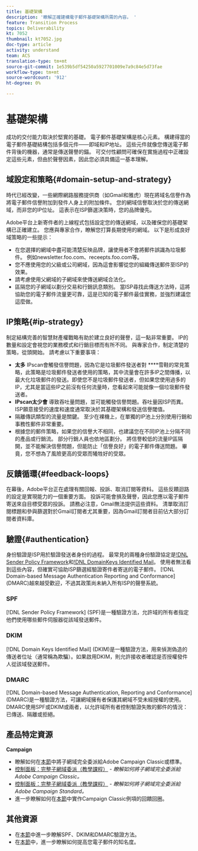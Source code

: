 ```yaml
---
title: 基礎架構
description: '瞭解正確建構電子郵件基礎架構所需的內容。 '
feature: Transition Process
topics: Deliverability
kt: 7052
thumbnail: kt7052.jpg
doc-type: article
activity: understand
team: ACS
translation-type: tm+mt
source-git-commit: 1e539b5df54250a5927701009e7a9c84e5d73fae
workflow-type: tm+mt
source-wordcount: '912'
ht-degree: 0%

---
```



# 基礎架構

成功的交付能力取決於堅實的基礎。 電子郵件基礎架構是核心元素。 構建得當的電子郵件基礎結構包括多個元件——即域和IP地址。 這些元件就像您傳送電子郵件背後的機器，通常是傳送聲譽的錨。 可交付性顧問可確保在實施過程中正確設定這些元素，但由於聲譽因素，因此您必須具備這一基本理解。

## 域設定和策略{#domain-setup-and-strategy}

時代已經改變，一些網際網路服務提供商（如Gmail和雅虎）現在將域名信譽作為將電子郵件信譽附加到發件人身上的附加條件。 您的網域信譽取決於您的傳送網域，而非您的IP位址。 這表示在ISP篩選決策時，您的品牌優先。

Adobe平台上新寄件者的上線程式包括設定您的傳送網域，以及確保您的基礎架構已正確建立。 您應與專家合作，瞭解您打算長期使用的網域。 以下是形成良好域策略的一些提示：

* 在您選擇的網域中盡可能清楚反映品牌，讓使用者不會將郵件誤識為垃圾郵件。 例如newsletter.foo.com、receepts.foo.com等。
* 您不應使用您的父級或公司網域，因為這會影響從您的組織傳送郵件至ISP的效果。
* 請考慮使用父網域的子網域來使傳送網域合法化。
* 區隔您的子網域以劃分交易和行銷訊息類別。 當ISP尋找此傳送方法時，這將協助您的電子郵件流量更可靠，這是已知的電子郵件最佳實務，並強烈建議您這麼做。

## IP策略{#ip-strategy}

制定結構完善的智慧財產權戰略有助於建立良好的聲譽，這一點非常重要。 IP的數量和設定會視您的業務模式和行銷目標而有所不同。 與專家合作，制定清楚的策略，從頭開始。 請考慮以下重要事項：

* **太多** IPscan會觸發信譽問題，因為它是垃圾郵件發送者對 ****&#x200B;雪鞋的常見策略，此策略是垃圾郵件發送者使用的策略，其中流量會在許多IP之間傳播，以最大化垃圾郵件的發送。即使您不是垃圾郵件發送者，但如果您使用過多的IP，尤其是當這些IP之前沒有任何流量時，您看起來可能就像一個垃圾郵件發送者。
* **IPscan太少會** 導致吞吐量問題，並可能觸發信譽問題。吞吐量因ISP而異。 ISP願意接受的速度和速度通常取決於其基礎架構和發送信譽閾值。
* 隔離傳訊類型的流量是關鍵。 至少在裸機上，在單獨的IP池上分別使用行銷和事務性郵件非常重要。
* 根據您的郵件策略，如果您的信譽大不相同，也建議您在不同IP池上分隔不同的產品或行銷流。 部分行銷人員也依地區劃分。 將信譽較低的流量IP區隔開，並不能解決信譽問題，但能防止「信譽良好」的電子郵件傳送問題。 畢竟，您不想為了風險更高的受眾而犧牲好的受眾。

## 反饋循環{#feedback-loops}

在幕後，Adobe平台正在處理有關回報、投訴、取消訂閱等資料。 這些反饋迴路的設定是實現能力的一個重要方面。 投訴可能會損及聲譽，因此您應以電子郵件寄送來自目標受眾的投訴。 請務必注意，Gmail無法提供這些資料。 清單取消訂閱標題和參與篩選對於Gmail訂閱者尤其重要，因為Gmail訂閱者目前佔大部分訂閱者資料庫。

## 驗證{#authentication}

身份驗證是ISP用於驗證發送者身份的過程。 最常見的兩種身份驗證協定是[!DNL Sender Policy Framework](SPF)和[!DNL DomainKeys Identified Mail](DKIM)。 使用者無法看到這些內容，但確實可協助ISP篩選經驗證寄件者寄送的電子郵件。 [!DNL Domain-based Message Authentication Reporting and Conformance] (DMARC)越來越受歡迎，不過其政策尚未納入所有ISP的聲譽系統。

### SPF

[!DNL Sender Policy Framework] (SPF)是一種驗證方法，允許域的所有者指定他們使用哪些郵件伺服器從該域發送郵件。

### DKIM

[!DNL Domain Keys Identified Mail] (DKIM)是一種驗證方法，用來偵測偽造的傳送者位址（通常稱為欺騙）。如果啟用DKIM，則允許接收者確認是否授權發件人從該域發送郵件。

### DMARC

[!DNL Domain-based Message Authentication, Reporting and Conformance] (DMARC)是一種驗證方法，可讓網域擁有者保護其網域不受未經授權的使用。DMARC使用SPF或DKIM或兩者，以允許域所有者控制驗證失敗的郵件的情況：已傳送、隔離或拒絕。

## 產品特定資源

**Campaign**

* 瞭解如何在[本節](/help/additional-resources/ac-domain-name-setup.md)中將子網域完全委派給Adobe Campaign Classic或標準。
* [控制面板：完整子網域委派（教學課程）](https://experienceleague.corp.adobe.com/docs/campaign-classic-learn/control-panel/subdomains-and-certificates/subdomain-delegation.html) - *瞭解如何將子網域完全委派給Adobe Campaign Classic。*
* [控制面板：完整子網域委派（教學課程）](https://experienceleague.corp.adobe.com/docs/campaign-standard-learn/control-panel/subdomains-and-certificates/subdomain-delegation.html) - *瞭解如何將子網域完全委派給Adobe Campaign Standard。*
* 進一步瞭解如何在[本節](/help/additional-resources/acc-technical-recommendations.md#feedback-loop-acc)中實作Campaign Classic例項的回饋回圈。

## 其他資源

* 在[本節](/help/additional-resources/authentication.md)中進一步瞭解SPF、DKIM和DMARC驗證方法。
* 在[本節](/help/additional-resources/increase-reputation-with-ip-warming.md)中，進一步瞭解如何提高您電子郵件的知名度。
